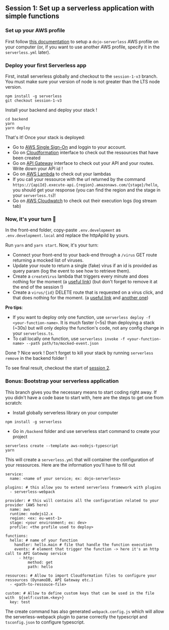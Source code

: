 ## Session 1: Set up a serverless application with simple functions

### Set up your AWS profile

First follow [this documentation](./setup-aws.md) to setup a `dojo-serverless` AWS profile on your computer (or, if you want to use another AWS profile, specify it in the `serverless.yml` later).

### Deploy your first Serverless app

First, install serverless globally and checkout to the `session-1-v3` branch. You must make sure your version of node is not greater than the LTS node version.

```
npm install -g serverless
git checkout session-1-v3
```

Install your backend and deploy your stack !

```
cd backend
yarn
yarn deploy
```

That's it! Once your stack is deployed:

- Go to [AWS Single Sign-On](https://kooalys.awsapps.com/start#/) and loggin to your account.
- Go on [Cloudformation](https://eu-west-1.console.aws.amazon.com/cloudformation/home?region=eu-west-1) interface to check out the ressources that have been created
- Go on [API Gateway](https://eu-west-1.console.aws.amazon.com/apigateway/home?region=eu-west-1) interface to check out your API and your routes. Write down your API id !
- Go on [AWS Lambda](https://eu-west-1.console.aws.amazon.com/lambda/home?region=eu-west-1) to check out your lambdas
- If you call your ressource with the url returned by the command `https://{apiId}.execute-api.{region}.amazonaws.com/{stage}/hello`, you should get your response (you can find the region and the stage in your `serverless.ts`)!
- Go on [AWS Cloudwatch](https://eu-west-1.console.aws.amazon.com/cloudwatch/home?region=eu-west-1) to check out their execution logs (log stream tab)

### Now, it's your turn 💪

In the front-end folder, copy-paste `.env.development` as `.env.development.local` and replace the httpApiId by yours.

Run `yarn` and `yarn start`. Now, it's your turn:

- Connect your front-end to your back-end through a `/virus` GET route returning a mocked list of viruses.
- Update your route to return a single (fake) virus if an id is provided as query param (log the event to see how to retrieve them).
- Create a `createVirus` lambda that triggers every minute and does nothing for the moment (a [useful link](https://www.serverless.com/framework/docs/providers/aws/events/schedule/)) (but don't forget to remove it at the end of the session !)
- Create a `virus/{id}` DELETE route that is requested on a virus click, and that does nothing for the moment. (a [useful link](https://www.serverless.com/framework/docs/providers/aws/events/apigateway/#request-parameters) and [another one](https://www.serverless.com/framework/docs/providers/aws/events/apigateway/#enabling-cors))

**Pro tips**:

- If you want to deploy only one function, use `serverless deploy -f <your-function-name>`. It is much faster (~5s) than deploying a stack (~30s) but will only deploy the function's code, not any config change in your `serverless.ts`.
- To call locally one function, use `serverless invoke -f <your-function-name> --path path/to/mocked-event.json`

Done ? Nice work ! Don't forget to kill your stack by running `serverless remove` in the backend folder !

To see final result, checkout the start of [session 2](./session-2.md).

### Bonus: Bootstrap your serverless application

This branch gives you the necessary means to start coding right away. If you didn't have a code base to start with, here are the steps to get one from scratch:

- Install globally serverless library on your computer

```
npm install -g serverless
```

- Go in `/backend` folder and use serverless start command to create your project

```
serverless create --template aws-nodejs-typescript
yarn
```

This will create a `serverless.yml` that will container the configuration of your ressources. Here are the information you'll have to fill out

```
service:
  name: <name of your service; ex: dojo-serverless>

plugins: # this allow you to extend serverless framework with plugins
  - serverless-webpack

provider: # this will contains all the configuration related to your provider (AWS here)
  name: aws
  runtime: nodejs12.x
  region: <ex: eu-west-1>
  stage: <your environment; ex: dev>
  profile: <the profile used to deploy>

functions:
  hello: # name of your function
    handler: hello.main # file that handle the function execution
    events: # element that trigger the function -> here it's an http call to API Gateway service
      - http:
          method: get
          path: hello

resources: # Allow to import Cloudformation files to configure your ressources (DynamoDB, API Gateway etc.)
  - <path-to-ressouce-file>

custom: # Allow to define custom keys that can be used in the file with  ${self:custom.<key>}
  key: test
```

The create command has also generated `webpack.config.js` which will allow the serverless-webpack plugin to parse correctly the typescript and `tsconfig.json` to configure typescript.
